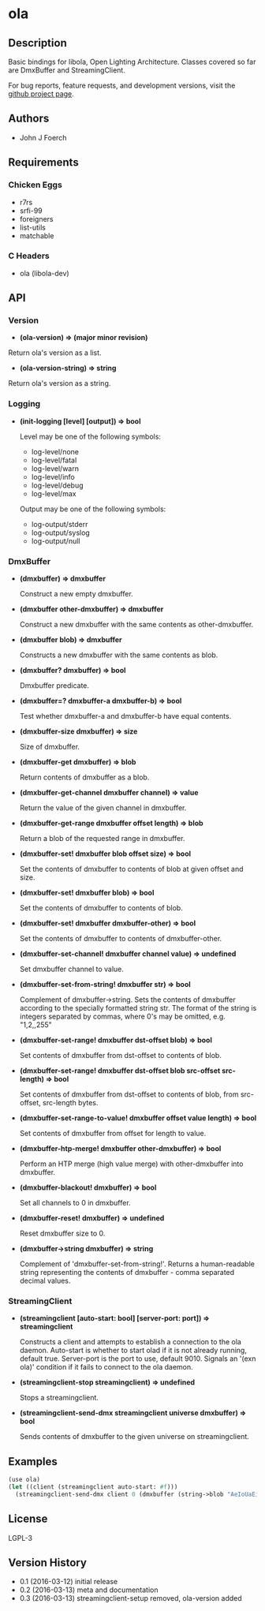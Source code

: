 
# ola


## Description

Basic bindings for libola, Open Lighting Architecture.  Classes covered so
far are DmxBuffer and StreamingClient.

For bug reports, feature requests, and development versions, visit the
[github project page](https://github.com/retroj/ola-egg/).

## Authors

* John J Foerch


## Requirements
### Chicken Eggs

* r7rs
* srfi-99
* foreigners
* list-utils
* matchable

### C Headers

* ola (libola-dev)


## API
### Version

* **(ola-version) => (major minor revision)**

Return ola's version as a list.

* **(ola-version-string) => string**

Return ola's version as a string.

### Logging

* **(init-logging [level] [output]) => bool**

    Level may be one of the following symbols:

    * log-level/none
    * log-level/fatal
    * log-level/warn
    * log-level/info
    * log-level/debug
    * log-level/max

    Output may be one of the following symbols:

    * log-output/stderr
    * log-output/syslog
    * log-output/null

### DmxBuffer

* **(dmxbuffer) => dmxbuffer**

    Construct a new empty dmxbuffer.

* **(dmxbuffer other-dmxbuffer) => dmxbuffer**

    Construct a new dmxbuffer with the same contents as other-dmxbuffer.

* **(dmxbuffer blob) => dmxbuffer**

    Constructs a new dmxbuffer with the same contents as blob.

* **(dmxbuffer? dmxbuffer) => bool**

    Dmxbuffer predicate.

* **(dmxbuffer=? dmxbuffer-a dmxbuffer-b) => bool**

    Test whether dmxbuffer-a and dmxbuffer-b have equal contents.

* **(dmxbuffer-size dmxbuffer) => size**

    Size of dmxbuffer.

* **(dmxbuffer-get dmxbuffer) => blob**

    Return contents of dmxbuffer as a blob.

* **(dmxbuffer-get-channel dmxbuffer channel) => value**

    Return the value of the given channel in dmxbuffer.

* **(dmxbuffer-get-range dmxbuffer offset length) => blob**

    Return a blob of the requested range in dmxbuffer.

* **(dmxbuffer-set! dmxbuffer blob offset size) => bool**

    Set the contents of dmxbuffer to contents of blob at given offset and
    size.

* **(dmxbuffer-set! dmxbuffer blob) => bool**

    Set the contents of dmxbuffer to contents of blob.

* **(dmxbuffer-set! dmxbuffer dmxbuffer-other) => bool**

    Set the contents of dmxbuffer to contents of dmxbuffer-other.

* **(dmxbuffer-set-channel! dmxbuffer channel value) => undefined**

    Set dmxbuffer channel to value.

* **(dmxbuffer-set-from-string! dmxbuffer str) => bool**

    Complement of dmxbuffer->string.  Sets the contents of dmxbuffer
    according to the specially formatted string str.  The format of the
    string is integers separated by commas, where 0's may be omitted,
    e.g. "1,2,,255"

* **(dmxbuffer-set-range! dmxbuffer dst-offset blob) => bool**

    Set contents of dmxbuffer from dst-offset to contents of blob.

* **(dmxbuffer-set-range! dmxbuffer dst-offset blob src-offset src-length) => bool**

    Set contents of dmxbuffer from dst-offset to contents of blob, from
    src-offset, src-length bytes.

* **(dmxbuffer-set-range-to-value! dmxbuffer offset value length) => bool**

    Set contents of dmxbuffer from offset for length to value.

* **(dmxbuffer-htp-merge! dmxbuffer other-dmxbuffer) => bool**

    Perform an HTP merge (high value merge) with other-dmxbuffer into
    dmxbuffer.

* **(dmxbuffer-blackout! dmxbuffer) => bool**

    Set all channels to 0 in dmxbuffer.

* **(dmxbuffer-reset! dmxbuffer) => undefined**

    Reset dmxbuffer size to 0.

* **(dmxbuffer->string dmxbuffer) => string**

    Complement of 'dmxbuffer-set-from-string!'.  Returns a human-readable
    string representing the contents of dmxbuffer - comma separated
    decimal values.

### StreamingClient

* **(streamingclient [auto-start: bool] [server-port: port]) => streamingclient**

    Constructs a client and attempts to establish a connection to the ola
    daemon.  Auto-start is whether to start olad if it is not already
    running, default true.  Server-port is the port to use, default 9010.
    Signals an '(exn ola)' condition if it fails to connect to the ola
    daemon.

* **(streamingclient-stop streamingclient) => undefined**

    Stops a streamingclient.

* **(streamingclient-send-dmx streamingclient universe dmxbuffer) => bool**

    Sends contents of dmxbuffer to the given universe on streamingclient.


## Examples

```scheme
(use ola)
(let ((client (streamingclient auto-start: #f)))
  (streamingclient-send-dmx client 0 (dmxbuffer (string->blob "AeIoUaEiO"))))
```


## License

LGPL-3


## Version History

* 0.1 (2016-03-12) initial release
* 0.2 (2016-03-13) meta and documentation
* 0.3 (2016-03-13) streamingclient-setup removed, ola-version added
